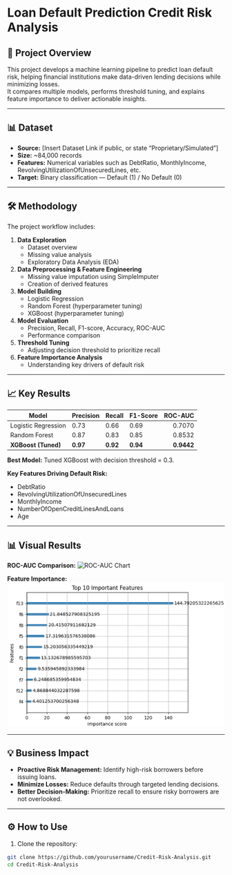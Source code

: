 # Loan Default Prediction Credit Risk Analysis


## 📄 Project Overview
This project develops a machine learning pipeline to predict loan default risk, helping financial institutions make data-driven lending decisions while minimizing losses.  
It compares multiple models, performs threshold tuning, and explains feature importance to deliver actionable insights.

---

## 📊 Dataset
- **Source:** [Insert Dataset Link if public, or state “Proprietary/Simulated”]
- **Size:** ~84,000 records
- **Features:** Numerical variables such as DebtRatio, MonthlyIncome, RevolvingUtilizationOfUnsecuredLines, etc.
- **Target:** Binary classification — Default (1) / No Default (0)

---

## 🛠 Methodology
The project workflow includes:
1. **Data Exploration**
   - Dataset overview
   - Missing value analysis
   - Exploratory Data Analysis (EDA)
2. **Data Preprocessing & Feature Engineering**
   - Missing value imputation using SimpleImputer
   - Creation of derived features
3. **Model Building**
   - Logistic Regression
   - Random Forest (hyperparameter tuning)
   - XGBoost (hyperparameter tuning)
4. **Model Evaluation**
   - Precision, Recall, F1-score, Accuracy, ROC-AUC
   - Performance comparison
5. **Threshold Tuning**
   - Adjusting decision threshold to prioritize recall
6. **Feature Importance Analysis**
   - Understanding key drivers of default risk

---

## 📈 Key Results

| Model                  | Precision | Recall | F1-Score | ROC-AUC |
|------------------------|-----------|--------|----------|---------:|
| Logistic Regression    | 0.73      | 0.66   | 0.69     | 0.7070   |
| Random Forest         | 0.87      | 0.83   | 0.85     | 0.8532   |
| **XGBoost (Tuned)**   | **0.97**  | **0.92** | **0.94** | **0.9442** |

**Best Model:** Tuned XGBoost with decision threshold = 0.3.

**Key Features Driving Default Risk:**  
- DebtRatio  
- RevolvingUtilizationOfUnsecuredLines  
- MonthlyIncome  
- NumberOfOpenCreditLinesAndLoans  
- Age  

---

## 📊 Visual Results
**ROC-AUC Comparison:**
![ROC-AUC Chart](images/roc_auc_comparison.png)

**Feature Importance:**
![Feature Importance Chart](images/feature_importance.png)

---

## 💡 Business Impact
- **Proactive Risk Management:** Identify high-risk borrowers before issuing loans.  
- **Minimize Losses:** Reduce defaults through targeted lending decisions.  
- **Better Decision-Making:** Prioritize recall to ensure risky borrowers are not overlooked.

---

## ⚙️ How to Use
1. Clone the repository:
```bash
git clone https://github.com/yourusername/Credit-Risk-Analysis.git
cd Credit-Risk-Analysis

